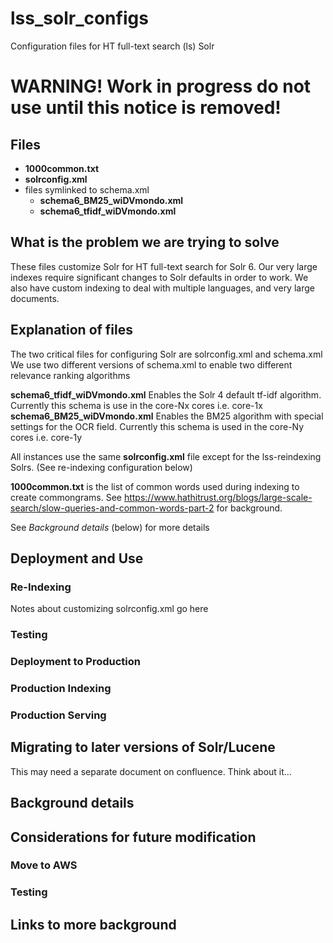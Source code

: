 # lss_solr_configs
Configuration files for HT full-text search (ls) Solr

# WARNING!  Work in progress do not use until this notice is removed!


## Files

* **1000common.txt**
* **solrconfig.xml**
* files symlinked to schema.xml
  * **schema6_BM25_wiDVmondo.xml**
  * **schema6_tfidf_wiDVmondo.xml**



## What is the problem we are trying to solve

These files customize Solr for HT full-text search for Solr 6. Our very large indexes require significant changes to Solr defaults in order to work.  We also have custom indexing to deal with multiple languages, and very large documents.

## Explanation of files

The two critical files for configuring Solr are solrconfig.xml and schema.xml
We use two different versions of schema.xml to enable two different relevance ranking algorithms

**schema6_tfidf_wiDVmondo.xml** Enables the Solr 4 default tf-idf algorithm.
Currently this schema is use in the core-Nx cores i.e. core-1x
**schema6_BM25_wiDVmondo.xml** Enables the BM25 algorithm with special settings for the OCR field.
Currently this schema is used in the core-Ny cores i.e. core-1y

All instances use the same **solrconfig.xml** file except for the lss-reindexing Solrs.  (See re-indexing configuration below)


**1000common.txt** is the list of common words used during indexing to create commongrams.  See https://www.hathitrust.org/blogs/large-scale-search/slow-queries-and-common-words-part-2 for background.



See *Background details* (below) for more details

## Deployment and Use

### Re-Indexing

Notes about customizing solrconfig.xml go here
### Testing
### Deployment to Production
### Production Indexing
### Production Serving


## Migrating to later versions of Solr/Lucene
This may need a separate document on confluence.  Think about it...

## Background details

## Considerations for future modification

### Move to AWS


### Testing


## Links to more background
